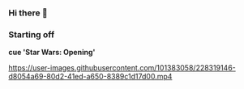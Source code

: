 ### Hi there 👋

<!--
**sreeniSudharsan/sreeniSudharsan** is a ✨ _special_ ✨ repository because its `README.md` (this file) appears on your GitHub profile.

Here are some ideas to get you started:

- 🔭 I’m currently working on ...
- 🌱 I’m currently learning ...
- 👯 I’m looking to collaborate on ...
- 🤔 I’m looking for help with ...
- 💬 Ask me about ...
- 📫 How to reach me: ...
- 😄 Pronouns: ...
- ⚡ Fun fact: ...
-->


### Starting off

<b> cue 'Star Wars: Opening' </b>
  <!-- Star Wars Like Introduction about myself-->

https://user-images.githubusercontent.com/101383058/228319146-d8054a69-80d2-41ed-a650-8389c1d17d00.mp4

